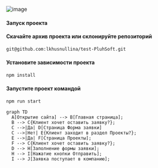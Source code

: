 ![image](https://github.com/user-attachments/assets/4e274837-5237-4647-9619-f28fe924d107)

#### Запуск проекта

#### Скачайте архив проекта или склонируйте репозиторий

```sh
git@github.com:lkhusnullina/test-PluhSoft.git
```
#### Установите зависимости проекта
```sh
npm install
```
#### Запустите проект командой
```sh
npm run start
```
```mermaid
graph TD
  A[Открытие сайта] --> B[Главная страница];
  B --> C{Клиент хочет оставить заявку?};
  C -->|Да| D[Страница Форма заявки]
  C -->|Нет| E{Клиент заходит в раздел Проекты?};
  E -->|Да| F[Страница Проекты];
  F --> C{Клиент хочет оставить заявку?};
  D --> H[Заполнение формы заявки];
  H --> I[Нажатие кнопки Отправить];
  I --> J[Заявка поступает в компанию];
```